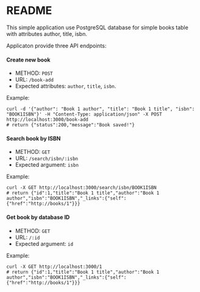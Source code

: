 # README

This simple application use PostgreSQL database for simple books table with attributes author, title, isbn.

Applicaton provide three API endpoints:

#### Create new book

- METHOD: `POST`
- URL: `/book-add`
- Expected attributes: `author`, `title`, `isbn`.

Example:

```
curl -d '{"author": "Book 1 author", "title": "Book 1 title", "isbn": "BOOK1ISBN"}' -H "Content-Type: application/json" -X POST http://localhost:3000/book-add
# return {"status":200,"message":"Book saved!"}
```
#### Search book by ISBN

- METHOD: `GET`
- URL: `/search/isbn/:isbn`
- Expected argument: `isbn`

Example:

```
curl -X GET http://localhost:3000/search/isbn/BOOK1ISBN
# return {"id":1,"title":"Book 1 title","author":"Book 1 author","isbn":"BOOK1ISBN","_links":{"self":{"href":"http://books/1"}}}
```

#### Get book by database ID

- METHOD: `GET`
- URL: `/:id`
- Expected argument: `id`

Example:

```
curl -X GET http://localhost:3000/1
# return {"id":1,"title":"Book 1 title","author":"Book 1 author","isbn":"BOOK1ISBN","_links":{"self":{"href":"http://books/1"}}}
```
